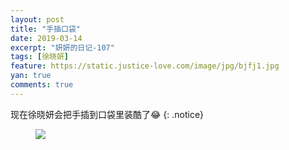 ```yaml
---
layout: post
title: "手插口袋"
date: 2019-03-14
excerpt: "妍妍的日记-107"
tags: [徐晓妍]
feature: https://static.justice-love.com/image/jpg/bjfj1.jpg
yan: true
comments: true
---
```

现在徐晓妍会把手插到口袋里装酷了😂
{: .notice}
<figure>
    <img src="{{ site.staticUrl }}/yanyan/image/chakoudai.jpg?imageslim&imageMogr2/auto-orient" />
</figure>
